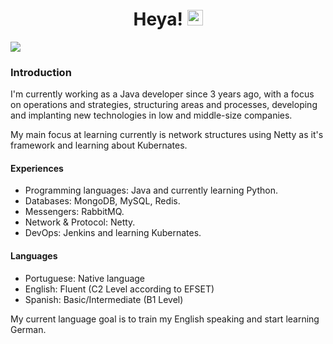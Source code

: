 <div align="center">
   <h1>Heya! <img src="https://media.giphy.com/media/hvRJCLFzcasrR4ia7z/giphy.gif" width="25px"></h1>
</div>

<img align="center" src="https://github-readme-stats.vercel.app/api?username=mluizaa00&count_private=true&show_icons=true&hide_title=true&theme=dark"/>

### Introduction

I'm currently working as a Java developer since 3 years ago, with a focus on operations and strategies, structuring areas and processes, developing and implanting new technologies in low and middle-size companies.

My main focus at learning currently is network structures using Netty as it's framework and learning about Kubernates.

#### Experiences

- Programming languages: Java and currently learning Python.
- Databases: MongoDB, MySQL, Redis.
- Messengers: RabbitMQ.
- Network & Protocol: Netty.
- DevOps: Jenkins and learning Kubernates.

#### Languages
- Portuguese: Native language
- English: Fluent (C2 Level according to EFSET)
- Spanish: Basic/Intermediate (B1 Level)

My current language goal is to train my English speaking and start learning German.
